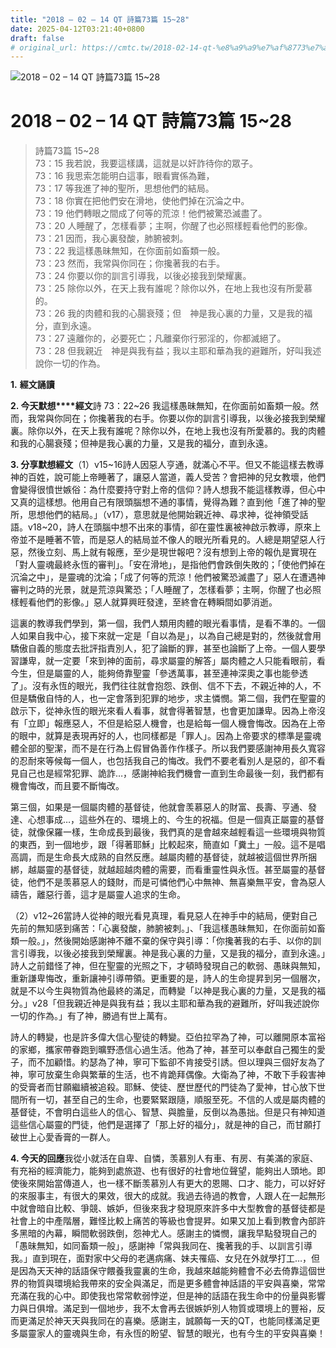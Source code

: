 ```yaml
---
title: "2018 – 02 – 14 QT 詩篇73篇 15~28"
date: 2025-04-12T03:21:40+0800
draft: false
# original_url: https://cmtc.tw/2018-02-14-qt-%e8%a9%a9%e7%af%8773%e7%af%87-1528
---
```


![2018 – 02 – 14 QT 詩篇73篇 15\~28](/images/qt.jpg   "2018 – 02 – 14 QT 詩篇73篇 15\~28")

# 2018 – 02 – 14 QT 詩篇73篇 15\~28

> 詩篇73篇 15\~28  
> 73：15 我若說，我要這樣講，這就是以奸詐待你的眾子。  
> 73：16 我思索怎能明白這事，眼看實係為難，  
> 73：17 等我進了神的聖所，思想他們的結局。  
> 73：18 你實在把他們安在滑地，使他們掉在沉淪之中。  
> 73：19 他們轉眼之間成了何等的荒涼！他們被驚恐滅盡了。  
> 73：20 人睡醒了，怎樣看夢；主啊，你醒了也必照樣輕看他們的影像。  
> 73：21 因而，我心裏發酸，肺腑被刺。  
> 73：22 我這樣愚昧無知，在你面前如畜類一般。  
> 73：23 然而，我常與你同在；你攙著我的右手。  
> 73：24 你要以你的訓言引導我，以後必接我到榮耀裏。  
> 73：25 除你以外，在天上我有誰呢？除你以外，在地上我也沒有所愛慕的。  
> 73：26 我的肉體和我的心腸衰殘；但　神是我心裏的力量，又是我的福分，直到永遠。  
> 73：27 遠離你的，必要死亡；凡離棄你行邪淫的，你都滅絕了。  
> 73：28 但我親近　神是與我有益；我以主耶和華為我的避難所，好叫我述說你一切的作為。

**1.** **經文誦讀**

**2. 今天默想****經文**詩 73：22\~26 我這樣愚昧無知，在你面前如畜類一般。然而，我常與你同在；你攙著我的右手。你要以你的訓言引導我，以後必接我到榮耀裏。除你以外，在天上我有誰呢？除你以外，在地上我也沒有所愛慕的。我的肉體和我的心腸衰殘；但神是我心裏的力量，又是我的福分，直到永遠。

**3. 分享默想經文**（1）v15\~16詩人因惡人亨通，就滿心不平。但又不能這樣去教導神的百姓，說可能上帝睡著了，讓惡人當道，義人受苦？會把神的兒女教壞，他們會變得很憤世嫉俗：為什麼要持守對上帝的信仰？詩人想我不能這樣教導，但心中又真的這樣想。他用自己有限頭腦想不通的事情，覺得為難？直到他「進了神的聖所，思想他們的結局。」（v17），意思就是他開始親近神、尋求神，從神領受話語。v18\~20，詩人在頭腦中想不出來的事情，卻在靈性裏被神啟示教導，原來上帝並不是睡著不管，而是惡人的結局並不像人的眼光所看見的。人總是期望惡人行惡，然後立刻、馬上就有報應，至少是現世報吧？沒有想到上帝的報仇是實現在「對人靈魂最終永恆的審判」。「安在滑地」，是指他們會跌倒失敗的；「使他們掉在沉淪之中」，是靈魂的沈淪；「成了何等的荒涼！他們被驚恐滅盡了」惡人在遭遇神審判之時的光景，就是荒涼與驚恐；「人睡醒了，怎樣看夢；主啊，你醒了也必照樣輕看他們的影像。」惡人就算興旺發達，至終會在轉瞬間如夢消逝。

這裏的教導我們學到，第一個，我們人類用肉體的眼光看事情，是看不準的。一個人如果自我中心，接下來就一定是「自以為是」，以為自己總是對的，然後就會用驕傲自義的態度去批評指責別人，犯了論斷的罪，甚至也論斷了上帝。一個人要學習謙卑，就一定要「來到神的面前，尋求屬靈的解答」屬肉體之人只能看眼前，看今生，但是屬靈的人，能夠倚靠聖靈「參透萬事，甚至連神深奧之事也能參透了」。沒有永恆的眼光，我們往往就會抱怨、跌倒、信不下去，不親近神的人，不但是驕傲自恃的人，也一定會落到犯罪的地步，求主憐憫。第二個，我們在聖靈的啟示下，從神永恆的眼光來看人看事，就會得著智慧，也會更加謙卑。因為上帝沒有「立即」報應惡人，不但是給惡人機會，也是給每一個人機會悔改。因為在上帝的眼中，就算是表現再好的人，也同樣都是「罪人」。因為上帝要求的標準是靈魂體全部的聖潔，而不是在行為上假冒偽善作作樣子。所以我們要感謝神用長久寬容的忍耐來等候每一個人，也包括我自己的悔改。我們不要老看別人是惡的，卻不看見自己也是經常犯罪、詭詐…，感謝神給我們機會一直到生命最後一刻，我們都有機會悔改，而且要不斷悔改。

第三個，如果是一個屬肉體的基督徒，他就會羡慕惡人的財富、長壽、亨通、發達、心想事成…，這些外在的、環境上的、今生的祝福。但是一個真正屬靈的基督徒，就像保羅一樣，生命成長到最後，我們真的是會越來越輕看這一些環境與物質的東西，到一個地步，跟「得著耶穌」比較起來，簡直如「糞土」一般。這不是唱高調，而是生命長大成熟的自然反應。越屬肉體的基督徒，就越被這個世界所捆綁，越屬靈的基督徒，就越超越肉體的需要，而看重靈性與永恆。甚至屬靈的基督徒，他們不是羡慕惡人的錢財，而是可憐他們心中無神、無喜樂無平安，會為惡人禱告，離惡行善，這才是屬靈人追求的生命。

（2）v12\~26當詩人從神的眼光看見真理，看見惡人在神手中的結局，便對自己先前的無知感到痛苦：「心裏發酸，肺腑被刺。」、「我這樣愚昧無知，在你面前如畜類一般。」，然後開始感謝神不離不棄的保守與引導：「你攙著我的右手、以你的訓言引導我，以後必接我到榮耀裏。神是我心裏的力量，又是我的福分，直到永遠。」詩人之前錯怪了神，但在聖靈的光照之下，才頓時發現自己的軟弱、愚昧與無知，重新謙卑悔改，重新讓神引導帶領。更重要的是，詩人的生命提昇到另一個層次，就是不以今生與物質為他最終的滿足，而轉變「以神是我心裏的力量，又是我的福分。」v28「但我親近神是與我有益；我以主耶和華為我的避難所，好叫我述說你一切的作為。」有了神，勝過有世上萬有。

詩人的轉變，也是許多偉大信心聖徒的轉變。亞伯拉罕為了神，可以離開原本富裕的家鄉，攜家帶眷跑到曠野憑信心過生活。他為了神，甚至可以奉獻自己獨生的愛子，而不加顧惜。約瑟為了神，寧可下監卻不肯接受引誘。但以理與三個好友為了神，寧可放棄生命與繁華的生活，也不肯跪拜偶像。大衛為了神，不敢下手殺害神的受膏者而甘願繼續被追殺。耶穌、使徒、歷世歷代的門徒為了愛神，甘心放下世間所有一切，甚至自己的生命，也要緊緊跟隨，順服至死。不信的人或是屬肉體的基督徒，不會明白這些人的信心、智慧、與膽量，反倒以為愚拙。但是只有神知道這些信心屬靈的門徒，他們是選擇了「那上好的福分」，就是神的自己，而甘願打破世上心愛香膏的一群人。

**4. 今天的回應**我從小就活在自卑、自憐，羡慕別人有車、有房、有美滿的家庭、有充裕的經濟能力，能夠到處旅遊、也有很好的社會地位聲望，能夠出人頭地。即使後來開始當傳道人，也一樣不斷羡慕別人有更大的恩賜、口才、能力，可以好好的來服事主，有很大的果效，很大的成就。我過去待過的教會，人跟人在一起無形中就會暗自比較、爭競、嫉妒，但後來我才發現原來許多中大型教會的基督徒都是社會上的中產階層，難怪比較上痛苦的等級也會提昇。如果又加上看到教會內部許多黑暗的內幕，瞬間軟弱跌倒，怨神尤人。感謝主的憐憫，讓我早點發現自己的「愚昧無知，如同畜類一般」，感謝神「常與我同在、攙著我的手、以訓言引導我。」直到現在，面對家中父母的老邁病痛、妹夫罹癌、女兒在外就學打工…，但是因為天天神的話語保守餵養我靈裏的生命，我越來越能夠體會不必去倚靠這個世界的物質與環境給我帶來的安全與滿足，而是更多體會神話語的平安與喜樂，常常充滿在我的心中。即使我也常常軟弱悖逆，但是神的話語在我生命中的份量與影響力與日俱增。滿足到一個地步，我不太會再去很嫉妒別人物質或環境上的豐裕，反而更滿足於神天天與我同在的喜樂。感謝主，誠願每一天的QT，也能同樣滿足更多屬靈家人的靈魂與生命，有永恆的盼望、智慧的眼光，也有今生的平安與喜樂！
